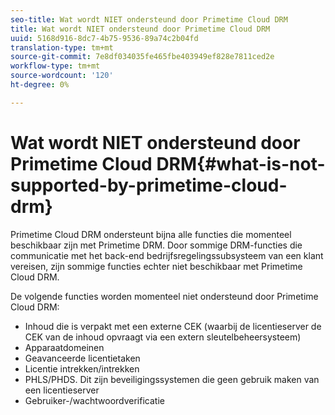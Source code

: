 ```yaml
---
seo-title: Wat wordt NIET ondersteund door Primetime Cloud DRM
title: Wat wordt NIET ondersteund door Primetime Cloud DRM
uuid: 5168d916-8dc7-4b75-9536-89a74c2b04fd
translation-type: tm+mt
source-git-commit: 7e8df034035fe465fbe403949ef828e7811ced2e
workflow-type: tm+mt
source-wordcount: '120'
ht-degree: 0%

---
```



# Wat wordt NIET ondersteund door Primetime Cloud DRM{#what-is-not-supported-by-primetime-cloud-drm}

Primetime Cloud DRM ondersteunt bijna alle functies die momenteel beschikbaar zijn met Primetime DRM. Door sommige DRM-functies die communicatie met het back-end bedrijfsregelingssubsysteem van een klant vereisen, zijn sommige functies echter niet beschikbaar met Primetime Cloud DRM.

De volgende functies worden momenteel niet ondersteund door Primetime Cloud DRM:

* Inhoud die is verpakt met een externe CEK (waarbij de licentieserver de CEK van de inhoud opvraagt via een extern sleutelbeheersysteem)
* Apparaatdomeinen
* Geavanceerde licentietaken
* Licentie intrekken/intrekken
* PHLS/PHDS. Dit zijn beveiligingssystemen die geen gebruik maken van een licentieserver
* Gebruiker-/wachtwoordverificatie

